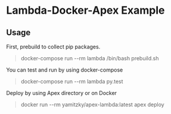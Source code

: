 # Lambda-Docker-Apex Example

## Usage

First, prebuild to collect pip packages.

> docker-compose run --rm lambda /bin/bash prebuild.sh

You can test and run by using docker-compose

> docker-compose run --rm lambda py.test

Deploy by using Apex directory or on Docker

> docker run --rm yamitzky/apex-lambda:latest apex deploy
